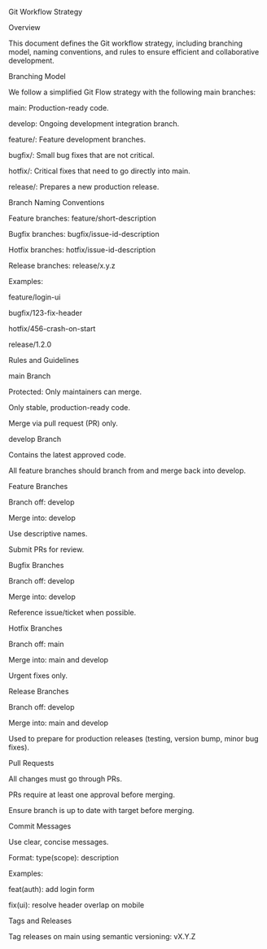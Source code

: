 Git Workflow Strategy

Overview

This document defines the Git workflow strategy, including branching model, naming conventions, and rules to ensure efficient and collaborative development.

Branching Model

We follow a simplified Git Flow strategy with the following main branches:

main: Production-ready code.

develop: Ongoing development integration branch.

feature/: Feature development branches.

bugfix/: Small bug fixes that are not critical.

hotfix/: Critical fixes that need to go directly into main.

release/: Prepares a new production release.

Branch Naming Conventions

Feature branches: feature/short-description

Bugfix branches: bugfix/issue-id-description

Hotfix branches: hotfix/issue-id-description

Release branches: release/x.y.z

Examples:

feature/login-ui

bugfix/123-fix-header

hotfix/456-crash-on-start

release/1.2.0

Rules and Guidelines

main Branch

Protected: Only maintainers can merge.

Only stable, production-ready code.

Merge via pull request (PR) only.

develop Branch

Contains the latest approved code.

All feature branches should branch from and merge back into develop.

Feature Branches

Branch off: develop

Merge into: develop

Use descriptive names.

Submit PRs for review.

Bugfix Branches

Branch off: develop

Merge into: develop

Reference issue/ticket when possible.

Hotfix Branches

Branch off: main

Merge into: main and develop

Urgent fixes only.

Release Branches

Branch off: develop

Merge into: main and develop

Used to prepare for production releases (testing, version bump, minor bug fixes).

Pull Requests

All changes must go through PRs.

PRs require at least one approval before merging.

Ensure branch is up to date with target before merging.

Commit Messages

Use clear, concise messages.

Format: type(scope): description

Examples:

feat(auth): add login form

fix(ui): resolve header overlap on mobile

Tags and Releases

Tag releases on main using semantic versioning: vX.Y.Z
